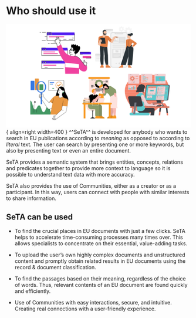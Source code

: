 # Who should use it

![Image title](../img/who_use_it.png){ align=right width=400 }
^^SeTA^^ is developed for anybody who wants to search in EU publications according to *meaning* as opposed to according to *literal* text. The user can search by presenting one or more keywords, but also by presenting text or even an entire document.       

SeTA provides a semantic system that brings entities, concepts, relations and predicates together to provide more context to language so it is possible to understand text data with more accuracy.

SeTA also provides the use of Communities, either as a creator or as a participant. In this way, users can connect with people with similar interests to share information.



## SeTA can be used
<!--![Image title](../img/why-use-it.png){ align=left width=600 }-->

- To find the crucial places in EU documents with just a few clicks. SeTA helps to accelerate time-consuming processes many times over. This allows specialists to concentrate on their essential, value-adding tasks.

- To upload the user’s own highly complex documents and unstructured content and promptly obtain related results in EU documents using the record & document classification. 

- To find the passages based on their meaning, regardless of the choice of words. Thus, relevant contents of an EU document are found quickly and efficiently.   

-  Use of Communities with easy interactions, secure, and intuitive.  Creating real connections with a user-friendly experience.   



